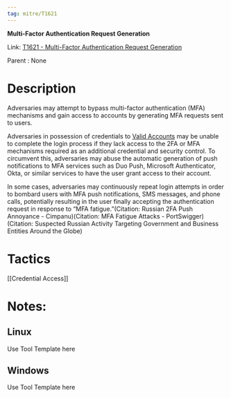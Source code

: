 ```yaml
---
tag: mitre/T1621
---
```


**Multi-Factor Authentication Request Generation**

Link: [T1621 - Multi-Factor Authentication Request Generation](https://attack.mitre.org/techniques/T1621)

Parent : None


# Description

Adversaries may attempt to bypass multi-factor authentication (MFA) mechanisms and gain access to accounts by generating MFA requests sent to users.

Adversaries in possession of credentials to [Valid Accounts](https://attack.mitre.org/techniques/T1078) may be unable to complete the login process if they lack access to the 2FA or MFA mechanisms required as an additional credential and security control. To circumvent this, adversaries may abuse the automatic generation of push notifications to MFA services such as Duo Push, Microsoft Authenticator, Okta, or similar services to have the user grant access to their account.

In some cases, adversaries may continuously repeat login attempts in order to bombard users with MFA push notifications, SMS messages, and phone calls, potentially resulting in the user finally accepting the authentication request in response to “MFA fatigue.”(Citation: Russian 2FA Push Annoyance - Cimpanu)(Citation: MFA Fatigue Attacks - PortSwigger)(Citation: Suspected Russian Activity Targeting Government and Business Entities Around the Globe)

# Tactics


[[Credential Access]]


# Notes:

## Linux

Use Tool Template here

## Windows

Use Tool Template here